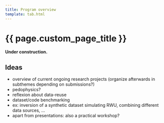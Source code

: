 ```yaml
---
title: Program overview
template: tab.html
---
```


# {{ page.custom_page_title }}


<div class="callout">

<i class="fa fa-paint-roller fa-lg me-2" aria-hidden="true"></i>
**Under construction.**

## Ideas 

- overview of current ongoing research projects (organize afterwards in subthemes depending on submissions?)
- pedophysics?
- reflexion about data-reuse
- dataset/code benchmarking
- ex: inversion of a synthetic dataset simulating RWU, combining different data sources, ...
- apart from presentations: also a practical workshop?
 
 
</div>




